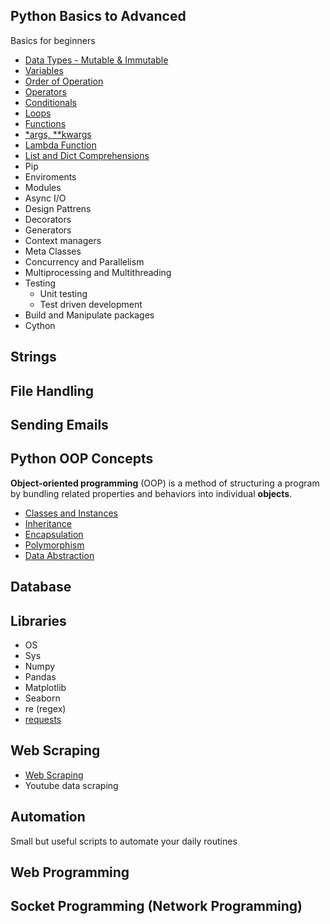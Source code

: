 
## Python Basics to Advanced
Basics for beginners
* [Data Types - Mutable & Immutable](Basics/Data_Types.ipynb)
* [Variables](Basics/Variables.ipynb)
* [Order of Operation](Basics/Operation.ipynb)
* [Operators](Basics/Operators.ipynb)
* [Conditionals](Basics/Conditionals.ipynb)
* [Loops](Basics/Loops.ipynb)
* [Functions](Basics/Functions.ipynb)
* [*args, **kwargs](Intermediate_and_Advanced/01_Arguments.ipynb)
* [Lambda Function](Intermediate_and_Advanced/02_Lambda.ipynb)
* [List and Dict Comprehensions](Intermediate_and_Advanced/03_Comprehensions.ipynb)
* Pip
* Enviroments
* Modules
* Async I/O
* Design Pattrens
* Decorators
* Generators
* Context managers
* Meta Classes
* Concurrency and Parallelism
* Multiprocessing and Multithreading
* Testing
  * Unit testing
  * Test driven development
* Build and Manipulate packages
* Cython
## Strings
## File Handling
## Sending Emails
## Python OOP Concepts
**Object-oriented programming** (OOP) is a method of structuring a program by bundling related properties and behaviors into individual **objects**.
* [Classes and Instances](Python_OOP/01_Classes.ipynb)
* [Inheritance](Python_OOP/02_Inheritance.ipynb)
* [Encapsulation](Python_OOP/03_Encapsulation.ipynb)
* [Polymorphism](Python_OOP/04_Polymorphism.ipynb)
* [Data Abstraction](Python_OOP/05_Data_Abstraction.ipynb)
## Database
## Libraries
* OS
* Sys
* Numpy
* Pandas
* Matplotlib 
* Seaborn
* re (regex)
* [requests](Libraries/Requests.md)
## Web Scraping
* [Web Scraping](Web_Scraping/Web_Scraping.ipynb)
* Youtube data scraping
## Automation
Small but useful scripts to automate your daily routines
## Web Programming
## Socket Programming (Network Programming)
